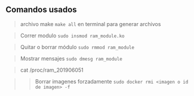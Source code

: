 ## Comandos usados

> archivo make `make all` en terminal para generar archivos

> Correr modulo `sudo insmod ram_module.ko`

> Quitar o borrar módulo `sudo rmmod ram_module`

> Mostrar mensajes `sudo dmesg ram_module`

> cat /proc/ram_201906051

>> Borrar imagenes forzadamente `sudo docker rmi <imagen o id de imagen> -f`